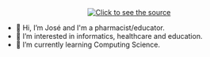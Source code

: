 <div align="center">
 <a class="link" href="https://github.com/joseo558/joseo558/blame/main/header.svg">
  <img class="image" src="header.svg" alt="Click to see the source">
 </a>
</div>

- 👋 Hi, I’m José and I'm a pharmacist/educator.
- 👀 I’m interested in informatics, healthcare and education.
- 🌱 I’m currently learning Computing Science.
